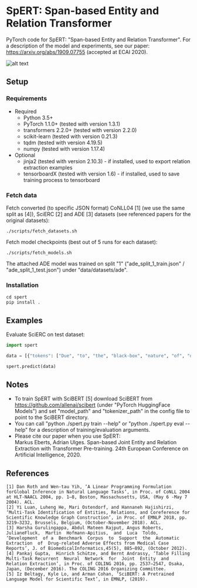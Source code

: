 # SpERT: Span-based Entity and Relation Transformer
PyTorch code for SpERT: "Span-based Entity and Relation Transformer". For a description of the model and experiments, see our paper: https://arxiv.org/abs/1909.07755 (accepted at ECAI 2020).

![alt text](http://deepca.cs.hs-rm.de/img/deepca/spert.png)

## Setup
### Requirements
- Required
  - Python 3.5+
  - PyTorch 1.1.0+ (tested with version 1.3.1)
  - transformers 2.2.0+ (tested with version 2.2.0)
  - scikit-learn (tested with version 0.21.3)
  - tqdm (tested with version 4.19.5)
  - numpy (tested with version 1.17.4)
- Optional
  - jinja2 (tested with version 2.10.3) - if installed, used to export relation extraction examples
  - tensorboardX (tested with version 1.6) - if installed, used to save training process to tensorboard

### Fetch data
Fetch converted (to specific JSON format) CoNLL04 \[1\] (we use the same split as \[4\]), SciERC \[2\] and ADE \[3\] datasets (see referenced papers for the original datasets):
```
./scripts/fetch_datasets.sh
```

Fetch model checkpoints (best out of 5 runs for each dataset):
```
./scripts/fetch_models.sh
```
The attached ADE model was trained on split "1" ("ade_split_1_train.json" / "ade_split_1_test.json") under "data/datasets/ade".

### Installation

```
cd spert
pip install .
```

## Examples
Evaluate SciERC on test dataset:
``` python
import spert

data = [{"tokens": ["Due", "to", "the", "black-box", "nature", "of", "deep", "learning", "models", ",", "methods", "for", "explaining", "the", "models\u2019", "results", "are", "crucial", "to", "gain", "trust", "from", "humans", "and", "support", "collaboration", "between", "AIs", "and", "humans", ".", "In", "this", "paper", ",", "we", "consider", "several", "model-agnostic", "and", "model-specific", "explanation", "methods", "for", "CNNs", "for", "text", "classification", "and", "conduct", "three", "human-grounded", "evaluations", ",", "focusing", "on", "different", "purposes", "of", "explanations", ":", "(", "1", ")", "revealing", "model", "behavior", ",", "(", "2", ")", "justifying", "model", "predictions", ",", "and", "(", "3", ")", "helping", "humans", "investigate", "uncertain", "predictions", ".", "The", "results", "highlight", "dissimilar", "qualities", "of", "the", "various", "explanation", "methods", "we", "consider", "and", "show", "the", "degree", "to", "which", "these", "methods", "could", "serve", "for", "each", "purpose", "."], "entities": [{"type": "Task", "start": 0, "end": 1}, {"type": "Task", "start": 1, "end": 2}], "relations": [{"type": "Part-of", "head": 0, "tail": 1}], "orig_id": 1}]

spert.predict(data)
```

## Notes
- To train SpERT with SciBERT \[5\] download SciBERT from https://github.com/allenai/scibert (under "PyTorch HuggingFace Models") and set "model_path" and "tokenizer_path" in the config file to point to the SciBERT directory.
- You can call "python ./spert.py train --help" or "python ./spert.py eval --help" for a description of training/evaluation arguments.
- Please cite our paper when you use SpERT: <br/>
Markus Eberts, Adrian Ulges. Span-based Joint Entity and Relation Extraction with Transformer Pre-training. 24th European Conference on Artificial Intelligence, 2020.

## References
```
[1] Dan Roth and Wen-tau Yih, ‘A Linear Programming Formulation forGlobal Inference in Natural Language Tasks’, in Proc. of CoNLL 2004 at HLT-NAACL 2004, pp. 1–8, Boston, Massachusetts, USA, (May 6 -May 7 2004). ACL.
[2] Yi Luan, Luheng He, Mari Ostendorf, and Hannaneh Hajishirzi, ‘Multi-Task Identification of Entities, Relations, and Coreference for Scientific Knowledge Graph Construction’, in Proc. of EMNLP 2018, pp. 3219–3232, Brussels, Belgium, (October-November 2018). ACL.
[3] Harsha Gurulingappa, Abdul Mateen Rajput, Angus Roberts, JulianeFluck,  Martin  Hofmann-Apitius,  and  Luca  Toldo,  ‘Development  of a  Benchmark  Corpus  to  Support  the  Automatic  Extraction  of  Drug-related Adverse Effects from Medical Case Reports’, J. of BiomedicalInformatics,45(5), 885–892, (October 2012).
[4] Pankaj Gupta,  Hinrich Schütze, and Bernt Andrassy, ‘Table Filling Multi-Task Recurrent  Neural  Network  for  Joint  Entity  and  Relation Extraction’, in Proc. of COLING 2016, pp. 2537–2547, Osaka, Japan, (December 2016). The COLING 2016 Organizing Committee.
[5] Iz Beltagy, Kyle Lo, and Arman Cohan, ‘SciBERT: A Pretrained Language Model for Scientific Text’, in EMNLP, (2019).
```
